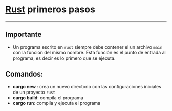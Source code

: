 # [Rust](https://www.rust-lang.org/tools/install) primeros pasos

---

## Importante

- Un programa escrito en `rust` siempre debe contener el un archivo `main` con la función del mismo nombre. Esta función es el punto de entrada al programa, es decir es lo primero que se ejecuta.

## Comandos:

- **cargo new <package name>**: crea un nuevo directorio con las configuraciones iniciales de un proyecto `rust`
- **cargo build**: compila el programa
- **cargo run**: compila y ejecuta el programa

